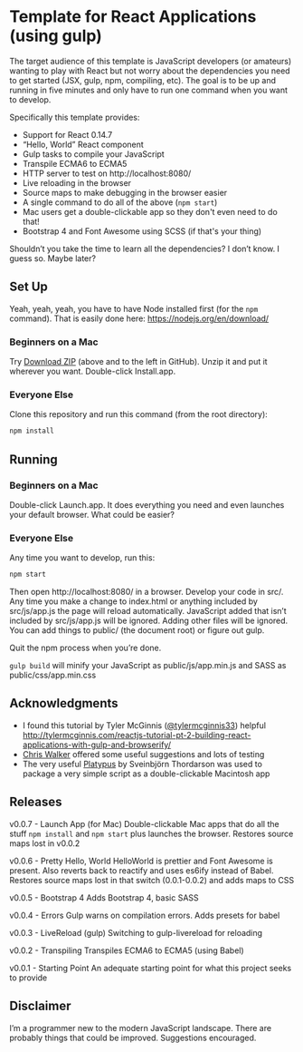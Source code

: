# Template for React Applications (using gulp)

The target audience of this template is JavaScript developers (or amateurs) wanting to play with React but not worry about the dependencies you need to get started (JSX, gulp, npm, compiling, etc). The goal is to be up and running in five minutes and only have to run one command when you want to develop.

Specifically this template provides:

* Support for React 0.14.7
* “Hello, World” React component
* Gulp tasks to compile your JavaScript
* Transpile ECMA6 to ECMA5
* HTTP server to test on http://localhost:8080/
* Live reloading in the browser
* Source maps to make debugging in the browser easier
* A single command to do all of the above (`npm start`)
* Mac users get a double-clickable app so they don't even need to do that!
* Bootstrap 4 and Font Awesome using SCSS (if that's your thing)

Shouldn’t you take the time to learn all the dependencies?  I don’t know.  I guess so.  Maybe later?

## Set Up

Yeah, yeah, yeah, you have to have Node installed first (for the `npm` command).  That is easily done here: https://nodejs.org/en/download/

### Beginners on a Mac

Try [Download ZIP](https://github.com/nullfame/react-template-gulp/archive/master.zip) (above and to the left in GitHub).  Unzip it and put it wherever you want.  Double-click Install.app.

### Everyone Else

Clone this repository and run this command (from the root directory):

```sh
npm install
```

## Running

### Beginners on a Mac

Double-click Launch.app.  It does everything you need and even launches your default browser.  What could be easier?

### Everyone Else

Any time you want to develop, run this:

```sh
npm start
```

Then open http://localhost:8080/ in a browser.  Develop your code in src/.  Any time you make a change to index.html or anything included by src/js/app.js the page will reload automatically.  JavaScript added that isn’t included by src/js/app.js will be ignored.  Adding other files will be ignored.  You can add things to public/ (the document root) or figure out gulp.

Quit the npm process when you’re done.

`gulp build` will minify your JavaScript as public/js/app.min.js and SASS as public/css/app.min.css

## Acknowledgments

* I found this tutorial by Tyler McGinnis ([@tylermcginnis33](https://twitter.com/tylermcginnis33)) helpful
http://tylermcginnis.com/reactjs-tutorial-pt-2-building-react-applications-with-gulp-and-browserify/
* [Chris Walker](https://github.com/puntsok) offered some useful suggestions and lots of testing
* The very useful [Platypus](http://sveinbjorn.org/platypus) by Sveinbjörn Thordarson was used to package a very simple script as a double-clickable Macintosh app

## Releases

v0.0.7 - Launch App (for Mac)
Double-clickable Mac apps that do all the stuff `npm install` and `npm start` plus launches the browser.  Restores source maps lost in v0.0.2

v0.0.6 - Pretty Hello, World
HelloWorld is prettier and Font Awesome is present.  Also reverts back to reactify and uses es6ify instead of Babel.  Restores source maps lost in that switch (0.0.1-0.0.2) and adds maps to CSS

v0.0.5 - Bootstrap 4
Adds Bootstrap 4, basic SASS

v0.0.4 - Errors
Gulp warns on compilation errors.  Adds presets for babel

v0.0.3 - LiveReload (gulp)
Switching to gulp-livereload for reloading

v0.0.2 - Transpiling
Transpiles ECMA6 to ECMA5 (using Babel)

v0.0.1 - Starting Point
An adequate starting point for what this project seeks to provide

## Disclaimer

I’m a programmer new to the modern JavaScript landscape.  There are probably things that could be improved.  Suggestions encouraged.